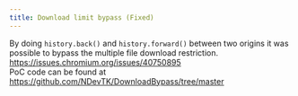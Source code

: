 ```yaml
---
title: Download limit bypass (Fixed)
---
```


By doing `history.back()` and `history.forward()` between two origins it was possible to bypass the multiple file download restriction. <https://issues.chromium.org/issues/40750895>  
PoC code can be found at <https://github.com/NDevTK/DownloadBypass/tree/master>
